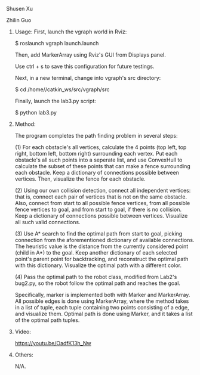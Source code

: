 Shusen Xu

Zhilin Guo

1) Usage:
    First, launch the vgraph world in Rviz:
    
    $ roslaunch vgraph launch.launch

    Then, add MarkerArray using Rviz's GUI from Displays panel.
    
    Use ctrl + s to save this configuration for future testings.
    
    Next, in a new terminal, change into vgraph's src directory:
    
    $ cd /home/<UserName>/catkin_ws/src/vgraph/src 
    
    Finally, launch the lab3.py script:
    
    $ python lab3.py

2) Method:

    The program completes the path finding problem in several steps:
    
    (1) For each obstacle's all vertices, calculate the 4 points (top left, top right, bottom left, bottom right) surrounding each vertex. Put each obstacle's all such points into a seperate list, and use ConvexHull to calculate the subset of these points that can make a fence surrounding each obstacle. Keep a dictionary of connections possible between vertices. Then, visualize the fence for each obstacle.
    
    (2) Using our own collision detection, connect all independent vertices: that is, connect each pair of vertices that is not on the same obstacle. Also, connect from start to all possible fence vertices, from all possible fence vertices to goal, and from start to goal, if there is no collision. Keep a dictionary of connections possible between vertices. Visualize all such valid connections.

    (3) Use A* search to find the optimal path from start to goal, picking connection from the aforementioned dictionary of available connections. The heuristic value is the distance from the currently considered point (child in A*) to the goal. Keep another dictionary of each selected point's parent point for backtracking, and reconstruct the optimal path with this dictionary. Visualize the optimal path with a different color.
    
    (4) Pass the optimal path to the robot class, modified from Lab2's bug2.py, so the robot follow the optimal path and reaches the goal.
    
    Specifically, marker is implemented both with Marker and MarkerArray. All possible edges is done using MarkerArray, where the method takes in a list of tuple, each tuple containing two points consisting of a edge, and visualize them. Optimal path is done using Marker, and it takes a list of the optimal path tuples.

3) Video:

    https://youtu.be/OadfK13h_Nw

4) Others:

    N/A.
